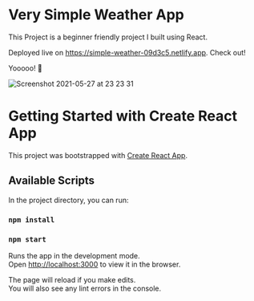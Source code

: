 # Very Simple Weather App

This Project is a beginner friendly project I built using React. 

Deployed live on https://simple-weather-09d3c5.netlify.app. Check out!

Yooooo! 🚀

![Screenshot 2021-05-27 at 23 23 31](https://user-images.githubusercontent.com/68222437/119892263-a44a1f80-bf42-11eb-91e2-d6f3fe1df8f1.png)

# Getting Started with Create React App

This project was bootstrapped with [Create React App](https://github.com/facebook/create-react-app).

## Available Scripts

In the project directory, you can run:

### `npm install`
### `npm start`

Runs the app in the development mode.\
Open [http://localhost:3000](http://localhost:3000) to view it in the browser.

The page will reload if you make edits.\
You will also see any lint errors in the console.
